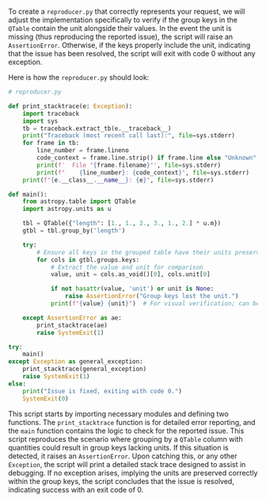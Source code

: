 To create a `reproducer.py` that correctly represents your request, we will adjust the implementation specifically to verify if the group keys in the `QTable` contain the unit alongside their values. In the event the unit is missing (thus reproducing the reported issue), the script will raise an `AssertionError`. Otherwise, if the keys properly include the unit, indicating that the issue has been resolved, the script will exit with code 0 without any exception.

Here is how the `reproducer.py` should look:

```python
# reproducer.py

def print_stacktrace(e: Exception):
    import traceback
    import sys
    tb = traceback.extract_tb(e.__traceback__)
    print("Traceback (most recent call last):", file=sys.stderr)
    for frame in tb:
        line_number = frame.lineno
        code_context = frame.line.strip() if frame.line else "Unknown"
        print(f'  File "{frame.filename}"', file=sys.stderr)
        print(f"    {line_number}: {code_context}", file=sys.stderr)
    print(f"{e.__class__.__name__}: {e}", file=sys.stderr)

def main():
    from astropy.table import QTable
    import astropy.units as u

    tbl = QTable({"length": [1., 1., 2., 3., 1., 2.] * u.m})
    gtbl = tbl.group_by('length')

    try:
        # Ensure all keys in the grouped table have their units preserved
        for cols in gtbl.groups.keys:
            # Extract the value and unit for comparison
            value, unit = cols.as_void()[0], cols.unit[0]

            if not hasattr(value, 'unit') or unit is None:
                raise AssertionError("Group keys lost the unit.")
            print(f"{value} {unit}")  # For visual verification; can be removed if not needed

    except AssertionError as ae:
        print_stacktrace(ae)
        raise SystemExit(1)

try:
    main()
except Exception as general_exception:
    print_stacktrace(general_exception)
    raise SystemExit(1)
else:
    print("Issue is fixed, exiting with code 0.")
    SystemExit(0)

```

This script starts by importing necessary modules and defining two functions. The `print_stacktrace` function is for detailed error reporting, and the `main` function contains the logic to check for the reported issue. This script reproduces the scenario where grouping by a `QTable` column with quantities could result in group keys lacking units. If this situation is detected, it raises an `AssertionError`. Upon catching this, or any other `Exception`, the script will print a detailed stack trace designed to assist in debugging. If no exception arises, implying the units are preserved correctly within the group keys, the script concludes that the issue is resolved, indicating success with an exit code of 0.